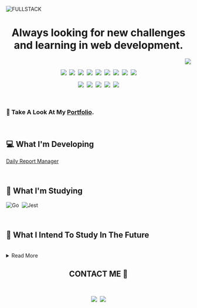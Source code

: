 ![FULLSTACK](https://github.com/marcosChalet/marcosChalet/assets/72557256/6aecfa0f-ffd6-46ee-904a-bb4ab6593e7f)

<h1 align="center">Always looking for new challenges and learning in web development.</h1>

<p align="right">
 <img src="https://komarev.com/ghpvc/?username=marcosChalet&label=VIEWS" />
</p>

<p align="center">
 <a href="https://pt-br.reactjs.org/"><img src="https://img.shields.io/badge/react-%2320232a.svg?style=for-the-badge&logo=react&logoColor=%2361DAFB" /></a>&nbsp;
 <a href="https://www.typescriptlang.org/"><img src="https://img.shields.io/badge/typescript-%23007ACC.svg?style=for-the-badge&logo=typescript&logoColor=white" /></a>&nbsp;
 <a href="https://developer.mozilla.org/en-US/docs/Web/JavaScript"><img src="https://img.shields.io/badge/JavaScript-F7DF1E?style=for-the-badge&logo=javascript&logoColor=black" /></a>&nbsp;
 <a href="https://sass-lang.com/"><img src="https://img.shields.io/badge/SASS-hotpink.svg?style=for-the-badge&logo=SASS&logoColor=white" /></a>&nbsp;
 <a href="https://tailwindcss.com/"><img src="https://img.shields.io/badge/tailwindcss-%2338B2AC.svg?style=for-the-badge&logo=tailwind-css&logoColor=white" /></a>&nbsp;
 <a href="https://docs.oracle.com/en/java/"><img src="https://img.shields.io/badge/Java-ED8B00?style=for-the-badge&logo=java&logoColor=white" /></a>&nbsp;
 <a href="https://nodejs.org/docs/latest/api/"><img src="https://img.shields.io/badge/node.js-6DA55F?style=for-the-badge&logo=node.js&logoColor=white" /></a>&nbsp;
 <a href="https://nestjs.com/"><img src="https://img.shields.io/badge/nestjs-%23E0234E.svg?style=for-the-badge&logo=nestjs&logoColor=white" /></a>&nbsp;
 <a href="https://docs.docker.com/"><img src="https://img.shields.io/badge/Docker-2CA5E0?style=for-the-badge&logo=docker&logoColor=white" /></a>
</p>

<p align="center">
 <a href="https://www.linux.org/"><img src="https://img.shields.io/badge/Linux-FCC624?style=for-the-badge&logo=linux&logoColor=black" /></a>&nbsp;
 <a href="https://neovim.io/"><img src="https://img.shields.io/badge/NeoVim-%2357A143.svg?&style=for-the-badge&logo=neovim&logoColor=white" /></a>&nbsp;
 <a href="https://code.visualstudio.com/"><img src="https://img.shields.io/badge/VS%20Code-0078d7.svg?style=for-the-badge&logo=visual-studio-code&logoColor=white" /></a>&nbsp;
 <a href="https://git-scm.com/"><img src="https://img.shields.io/badge/git%20-%23F05033.svg?&style=for-the-badge&logo=git&logoColor=white" /></a>&nbsp;
 <a href="https://github.com"><img src="https://img.shields.io/badge/github%20-%23121011.svg?&style=for-the-badge&logo=github&logoColor=white" /></a>
</p>
<br>

### 🔭 Take A Look At My [Portfolio](https://marcoschalet.com/).
<br>

## :computer: What I'm Developing

[Daily Report Manager](https://github.com/marcosChalet/repo-meta-daily-report)


<br>
  
## 📖 What I'm Studying

![Go](https://img.shields.io/badge/go-%2300ADD8.svg?style=for-the-badge&logo=go&logoColor=white)&nbsp;
![Jest](https://img.shields.io/badge/-jest-%23C21325?style=for-the-badge&logo=jest&logoColor=white)

<br>

## :baby_bottle: What I Intend To Study In The Future

<br>

<details>
 <summary>Read More</summary>
 <h2>📈 Statistics</h2>

 <br>

 <p align="center">
  <a href="https://github.com/DenverCoder1/readme-typing-svg">
    <img  src="https://readme-typing-svg.herokuapp.com/?font=Fira+Code&pause=1000&size=38&center=true&vCenter=true&color=03989EFF&width=1700&lines=Looking+To+Become+A+Full-Stack+Web+Developer.;Graduating+In+Computer+Science+At+The+Universidade+Federal+Do+Cariri.;" width="100%" height="40px" />
  </a>
 </p>


 [![Ashutosh's github activity graph](https://github-readme-activity-graph.vercel.app/graph?username=marcosChalet&bg_color=1a1b27&color=b3bbcc&line=628fdb&point=d1bdff&area=true&hide_border=true)](https://github.com/ashutosh00710/github-readme-activity-graph)


 <div align="right">
  <a href="https://giphy.com/white_room">
   <img width="145" height="145" src="https://media.giphy.com/media/JQeTkanQd62ULmlJjV/giphy.gif" />
  </a>
  <a href="https://giphy.com/opertura">
   <img width=20% src="https://media.giphy.com/media/S3ttuuoFfsi6Mw5fKr/giphy.gif" />
  </a>
 </div>

 <p align="center">
   <a href="https://github.com/anuraghazra/github-readme-stats"><img width="45%" src="http://github-readme-stats-2vbksnxfg-marcoschalet.vercel.app/api?username=marcosChalet&show_icons=true&theme=tokyonight"></img></a>
   <a href="https://github.com/DenverCoder1/github-readme-streak-stats"><img width="45%" src="https://github-readme-streak-stats.herokuapp.com/?user=marcosChalet&theme=tokyonight"></img></a>
 </p>

 <div align="center">
  <a href="https://giphy.com/white_room">
   <img width="120" height="110" src="https://media.giphy.com/media/JQeTkanQd62ULmlJjV/giphy.gif" />
  </a>
 </div>
</details>

<h2 align="center">CONTACT ME 📲</h2>
<br>

<p align="center">
 <a href="https://www.instagram.com/marcoschalet"><img src="https://img.shields.io/badge/Instagram-%23E4405F.svg?style=for-the-badge&logo=Instagram&logoColor=white" /></a>&nbsp;
 <a href="https://www.linkedin.com/in/marcoschalet"><img src="https://img.shields.io/badge/linkedin-%230077B5.svg?style=for-the-badge&logo=linkedin&logoColor=white" /></a>
</p>

